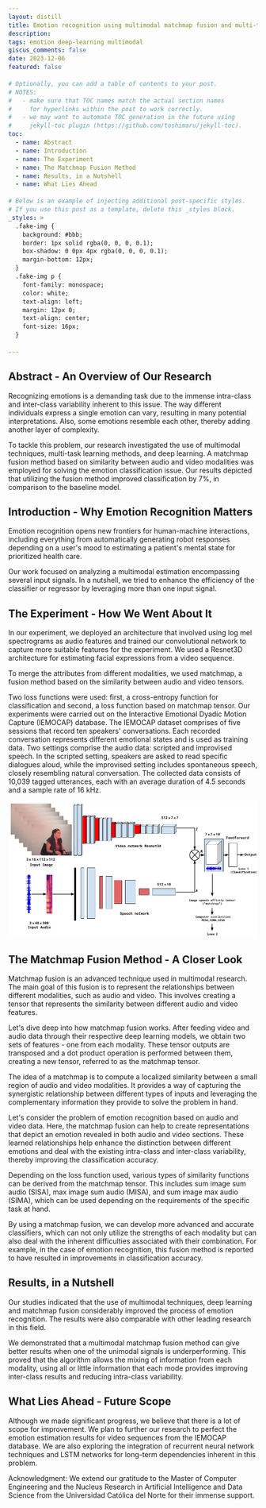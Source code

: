 ```yaml
---
layout: distill
title: Emotion recognition using multimodal matchmap fusion and multi-task learning
description: 
tags: emotion deep-learning multimodal
giscus_comments: false
date: 2023-12-06
featured: false

# Optionally, you can add a table of contents to your post.
# NOTES:
#   - make sure that TOC names match the actual section names
#     for hyperlinks within the post to work correctly.
#   - we may want to automate TOC generation in the future using
#     jekyll-toc plugin (https://github.com/toshimaru/jekyll-toc).
toc:
  - name: Abstract
  - name: Introduction
  - name: The Experiment
  - name: The Matchmap Fusion Method
  - name: Results, in a Nutshell
  - name: What Lies Ahead

# Below is an example of injecting additional post-specific styles.
# If you use this post as a template, delete this _styles block.
_styles: >
  .fake-img {
    background: #bbb;
    border: 1px solid rgba(0, 0, 0, 0.1);
    box-shadow: 0 0px 4px rgba(0, 0, 0, 0.1);
    margin-bottom: 12px;
  }
  .fake-img p {
    font-family: monospace;
    color: white;
    text-align: left;
    margin: 12px 0;
    text-align: center;
    font-size: 16px;
  }

---
```

## Abstract - An Overview of Our Research

Recognizing emotions is a demanding task due to the immense intra-class and inter-class variability inherent to this issue. The way different individuals express a single emotion can vary, resulting in many potential interpretations. Also, some emotions resemble each other, thereby adding another layer of complexity. 

To tackle this problem, our research investigated the use of multimodal techniques, multi-task learning methods, and deep learning. A matchmap fusion method based on similarity between audio and video modalities was employed for solving the emotion classification issue. Our results depicted that utilizing the fusion method improved classification by 7%, in comparison to the baseline model.

## Introduction - Why Emotion Recognition Matters

Emotion recognition opens new frontiers for human-machine interactions, including everything from automatically generating robot responses depending on a user's mood to estimating a patient's mental state for prioritized health care.

Our work focused on analyzing a multimodal estimation encompassing several input signals. In a nutshell, we tried to enhance the efficiency of the classifier or regressor by leveraging more than one input signal.

## The Experiment - How We Went About It

In our experiment, we deployed an architecture that involved using log mel spectrograms as audio features and trained our convolutional network to capture more suitable features for the experiment. We used a Resnet3D architecture for estimating facial expressions from a video sequence. 

To merge the attributes from different modalities, we used matchmap, a fusion method based on the similarity between audio and video tensors.

Two loss functions were used: first, a cross-entropy function for classification and second, a loss function based on matchmap tensor. Our experiments were carried out on the Interactive Emotional Dyadic Motion Capture (IEMOCAP) database. 
The IEMOCAP dataset comprises of five sessions that record ten speakers' conversations. Each recorded conversation represents different emotional states and is used as training data. Two settings comprise the audio data: scripted and improvised speech. In the scripted setting, speakers are asked to read specific dialogues aloud, while the improvised setting includes spontaneous speech, closely resembling natural conversation. The collected data consists of 10,039 tagged utterances, each with an average duration of 4.5 seconds and a sample rate of 16 kHz. 

![architecture diagram](/assets/img/grafico-paper-2.png)

## The Matchmap Fusion Method - A Closer Look


Matchmap fusion is an advanced technique used in multimodal research. The main goal of this fusion is to represent the relationships between different modalities, such as audio and video. This involves creating a tensor that represents the similarity between different audio and video features.

Let's dive deep into how matchmap fusion works. After feeding video and audio data through their respective deep learning models, we obtain two sets of features - one from each modality. These tensor outputs are transposed and a dot product operation is performed between them, creating a new tensor, referred to as the matchmap tensor.

The idea of a matchmap is to compute a localized similarity between a small region of audio and video modalities. It provides a way of capturing the synergistic relationship between different types of inputs and leveraging the complementary information they provide to solve the problem in hand.

Let's consider the problem of emotion recognition based on audio and video data. Here, the matchmap fusion can help to create representations that depict an emotion revealed in both audio and video sections. These learned relationships help enhance the distinction between different emotions and deal with the existing intra-class and inter-class variability, thereby improving the classification accuracy.  

Depending on the loss function used, various types of similarity functions can be derived from the matchmap tensor. This includes sum image sum audio (SISA), max image sum audio (MISA), and sum image max audio (SIMA), which can be used depending on the requirements of the specific task at hand.

By using a matchmap fusion, we can develop more advanced and accurate classifiers, which can not only utilize the strengths of each modality but can also deal with the inherent difficulties associated with their combination. For example, in the case of emotion recognition, this fusion method is reported to have resulted in improvements in classification accuracy. 

## Results, in a Nutshell

Our studies indicated that the use of multimodal techniques, deep learning and matchmap fusion considerably improved the process of emotion recognition. The results were also comparable with other leading research in this field.

We demonstrated that a multimodal matchmap fusion method can give better results when one of the unimodal signals is underperforming. This proved that the algorithm allows the mixing of information from each modality, using all or little information that each mode provides improving inter-class results and reducing intra-class variability.

## What Lies Ahead - Future Scope

Although we made significant progress, we believe that there is a lot of scope for improvement. We plan to further our research to perfect the emotion estimation results for video sequences from the IEMOCAP database. We are also exploring the integration of recurrent neural network techniques and LSTM networks for long-term dependencies inherent in this problem. 

Acknowledgment: We extend our gratitude to the Master of Computer Engineering and the Nucleus Research in Artificial Intelligence and Data Science from the Universidad Católica del Norte for their immense support.
